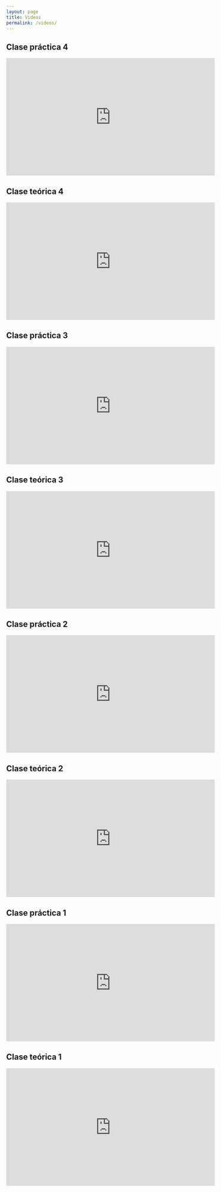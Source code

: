 ```yaml
---
layout: page
title: Videos
permalink: /videos/
---
```

## Clase práctica 4
<iframe width="560" height="315" src="https://www.youtube.com/embed/Qssh2DszXcE" frameborder="0" allow="accelerometer; autoplay; clipboard-write; encrypted-media; gyroscope; picture-in-picture" allowfullscreen></iframe>


## Clase teórica 4
<iframe width="560" height="315" src="https://www.youtube.com/embed/dcLLuFKVBIA" frameborder="0" allow="accelerometer; autoplay; clipboard-write; encrypted-media; gyroscope; picture-in-picture" allowfullscreen></iframe>

## Clase práctica 3
<iframe width="560" height="315" src="https://www.youtube.com/embed/0qsfeX5BjB0" frameborder="0" allow="accelerometer; autoplay; clipboard-write; encrypted-media; gyroscope; picture-in-picture" allowfullscreen></iframe>

## Clase teórica 3
<iframe width="560" height="315" src="https://www.youtube.com/embed/OkqEsQRjCno" frameborder="0" allow="accelerometer; autoplay; clipboard-write; encrypted-media; gyroscope; picture-in-picture" allowfullscreen></iframe>

## Clase práctica 2
<iframe width="560" height="315" src="https://www.youtube.com/embed/JwgoTwlJeFQ" frameborder="0" allow="accelerometer; autoplay; clipboard-write; encrypted-media; gyroscope; picture-in-picture" allowfullscreen></iframe>

## Clase teórica 2
<iframe width="560" height="315" src="https://www.youtube.com/embed/6rlc3pvw_lY" frameborder="0" allow="accelerometer; autoplay; clipboard-write; encrypted-media; gyroscope; picture-in-picture" allowfullscreen></iframe>

## Clase práctica 1
<iframe width="560" height="315" src="https://www.youtube.com/embed/4ktA7wf9CIY" frameborder="0" allow="accelerometer; autoplay; clipboard-write; encrypted-media; gyroscope; picture-in-picture" allowfullscreen></iframe>

## Clase teórica 1
<iframe width="560" height="315" src="https://www.youtube.com/embed/zacnlQqEqX4?start=562" frameborder="0" allow="accelerometer; autoplay; clipboard-write; encrypted-media; gyroscope; picture-in-picture" allowfullscreen></iframe>
